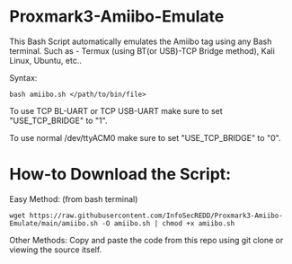 # Proxmark3-Amiibo-Emulate
This Bash Script automatically emulates the Amiibo tag 
using any Bash terminal. Such as - Termux (using BT(or 
USB)-TCP Bridge method), Kali Linux, Ubuntu, etc..

Syntax:

``bash amiibo.sh </path/to/bin/file>``

To use TCP BL-UART or TCP USB-UART make sure to set 
"USE_TCP_BRIDGE" to "1".

To use normal /dev/ttyACM0 make sure to set "USE_TCP_BRIDGE"
to "0".

# How-to Download the Script:
Easy Method: (from bash terminal)

``wget https://raw.githubusercontent.com/InfoSecREDD/Proxmark3-Amiibo-Emulate/main/amiibo.sh -O amiibo.sh | chmod +x amiibo.sh``


Other Methods:
Copy and paste the code from this repo using git clone or
viewing the source itself.

